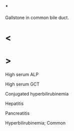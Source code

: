 # .

Gallstone in common bile duct.

# <

# >

High serum ALP

High serum GCT

Conjugated hyperbilirubinemia

Hepatitis

Pancreatitis

Hyperbilirubinemia; Common
